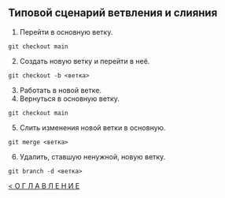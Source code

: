 ## Типовой сценарий ветвления и слияния


1. Перейти в основную ветку.
```
git checkout main
```

2. Создать новую ветку и перейти в неё.
```
git checkout -b <ветка>
```

3. Работать в новой ветке.
4. Вернуться в основную ветку.
```
git checkout main
```

5. Слить изменения новой ветки в основную.
```
git merge <ветка>
```

6. Удалить, ставшую ненужной, новую ветку.
```
git branch -d <ветка>
```



[< О Г Л А В Л Е Н И Е](../README.md)

